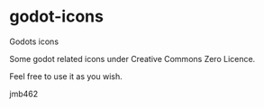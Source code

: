 # godot-icons
Godots icons

Some godot related icons under Creative Commons Zero Licence.

Feel free to use it as you wish.

jmb462